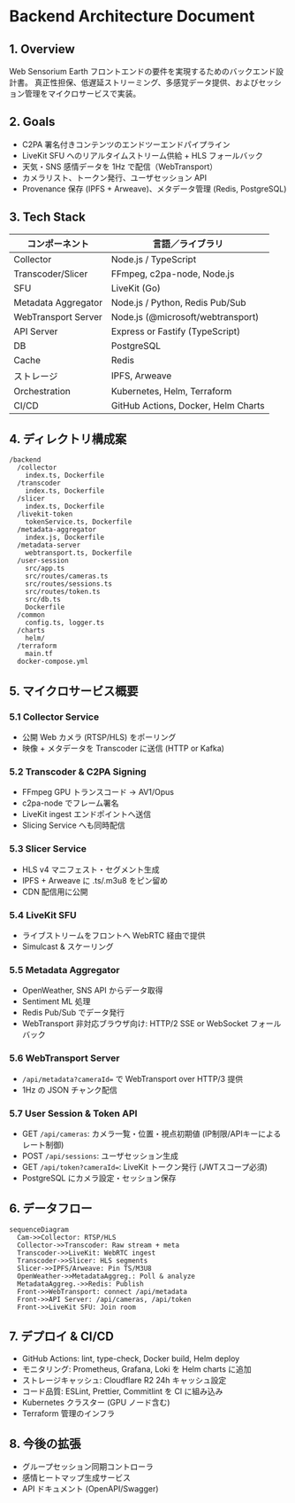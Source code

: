 # Backend Architecture Document

## 1. Overview
Web Sensorium Earth フロントエンドの要件を実現するためのバックエンド設計書。
真正性担保、低遅延ストリーミング、多感覚データ提供、およびセッション管理をマイクロサービスで実装。

## 2. Goals
- C2PA 署名付きコンテンツのエンドツーエンドパイプライン
- LiveKit SFU へのリアルタイムストリーム供給 + HLS フォールバック
- 天気・SNS 感情データを 1Hz で配信（WebTransport）
- カメラリスト、トークン発行、ユーザセッション API
- Provenance 保存 (IPFS + Arweave)、メタデータ管理 (Redis, PostgreSQL)

## 3. Tech Stack
| コンポーネント       | 言語／ライブラリ                         |
|----------------------|---------------------------------------|
| Collector            | Node.js / TypeScript                  |
| Transcoder/Slicer    | FFmpeg, c2pa-node, Node.js            |
| SFU                  | LiveKit (Go)                          |
| Metadata Aggregator  | Node.js / Python, Redis Pub/Sub       |
| WebTransport Server  | Node.js (@microsoft/webtransport)     |
| API Server           | Express or Fastify (TypeScript)       |
| DB                   | PostgreSQL                            |
| Cache                 | Redis                                  |
| ストレージ           | IPFS, Arweave                         |
| Orchestration        | Kubernetes, Helm, Terraform           |
| CI/CD                | GitHub Actions, Docker, Helm Charts   |

## 4. ディレクトリ構成案
```plaintext
/backend
  /collector
    index.ts, Dockerfile
  /transcoder
    index.ts, Dockerfile
  /slicer
    index.ts, Dockerfile
  /livekit-token
    tokenService.ts, Dockerfile
  /metadata-aggregator
    index.js, Dockerfile
  /metadata-server
    webtransport.ts, Dockerfile
  /user-session
    src/app.ts
    src/routes/cameras.ts
    src/routes/sessions.ts
    src/routes/token.ts
    src/db.ts
    Dockerfile
  /common
    config.ts, logger.ts
  /charts
    helm/
  /terraform
    main.tf
  docker-compose.yml
```

## 5. マイクロサービス概要

### 5.1 Collector Service
- 公開 Web カメラ (RTSP/HLS) をポーリング
- 映像 + メタデータを Transcoder に送信 (HTTP or Kafka)

### 5.2 Transcoder & C2PA Signing
- FFmpeg GPU トランスコード → AV1/Opus
- c2pa-node でフレーム署名
- LiveKit ingest エンドポイントへ送信
- Slicing Service へも同時配信

### 5.3 Slicer Service
- HLS v4 マニフェスト・セグメント生成
- IPFS + Arweave に .ts/.m3u8 をピン留め
- CDN 配信用に公開

### 5.4 LiveKit SFU
- ライブストリームをフロントへ WebRTC 経由で提供
- Simulcast & スケーリング

### 5.5 Metadata Aggregator
- OpenWeather, SNS API からデータ取得
- Sentiment ML 処理
- Redis Pub/Sub でデータ発行
- WebTransport 非対応ブラウザ向け: HTTP/2 SSE or WebSocket フォールバック

### 5.6 WebTransport Server
- `/api/metadata?cameraId=` で WebTransport over HTTP/3 提供
- 1Hz の JSON チャンク配信

### 5.7 User Session & Token API
- GET `/api/cameras`: カメラ一覧・位置・視点初期値 (IP制限/APIキーによるレート制御)
- POST `/api/sessions`: ユーザセッション生成
- GET `/api/token?cameraId=`: LiveKit トークン発行 (JWTスコープ必須)
- PostgreSQL にカメラ設定・セッション保存

## 6. データフロー
```mermaid
sequenceDiagram
  Cam->>Collector: RTSP/HLS
  Collector->>Transcoder: Raw stream + meta
  Transcoder->>LiveKit: WebRTC ingest
  Transcoder->>Slicer: HLS segments
  Slicer->>IPFS/Arweave: Pin TS/M3U8
  OpenWeather->>MetadataAggreg.: Poll & analyze
  MetadataAggreg.->>Redis: Publish
  Front->>WebTransport: connect /api/metadata
  Front->>API Server: /api/cameras, /api/token
  Front->>LiveKit SFU: Join room
```

## 7. デプロイ & CI/CD
- GitHub Actions: lint, type-check, Docker build, Helm deploy
- モニタリング: Prometheus, Grafana, Loki を Helm charts に追加
- ストレージキャッシュ: Cloudflare R2 24h キャッシュ設定
- コード品質: ESLint, Prettier, Commitlint を CI に組み込み
- Kubernetes クラスター (GPU ノード含む)
- Terraform 管理のインフラ

## 8. 今後の拡張
- グループセッション同期コントローラ
- 感情ヒートマップ生成サービス
- API ドキュメント (OpenAPI/Swagger)
